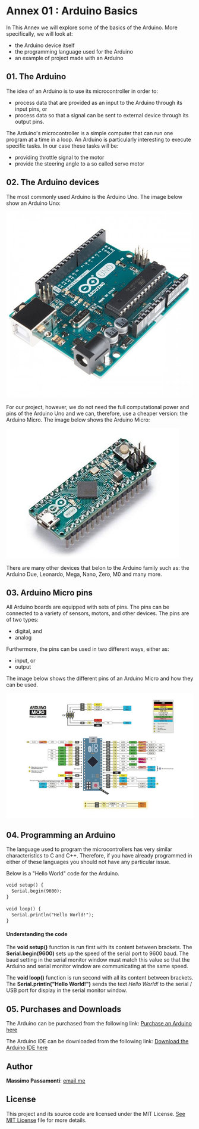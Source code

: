 [image1]: ./images/arduino_uno.jpg
[image2]: ./images/arduino_micro.jpg
[image3]: ./images/arduino_micro_pins.jpg

# Annex 01 : Arduino Basics

In This Annex we will explore some of the basics of the Arduino. More specifically, we will look at:

* the Arduino device itself
* the programming language used for the Arduino
* an example of project made with an Arduino

## 01. The Arduino

The idea of an Arduino is to use its microcontroller in order to:
* process data that are provided as an input to the Arduino through its input pins, or
* process data so that a signal can be sent to external device through its output pins.

The Arduino's microcontroller is a simple computer that can run one program at a time in a loop. An Arduino is particularly interesting to execute specific tasks. In our case these tasks will be:
* providing throttle signal to the motor
* provide the steering angle to a so called servo motor

## 02. The Arduino devices

The most commonly used Arduino is the Arduino Uno. The image below show an Arduino Uno:

![alt text][image1]

For our project, however, we do not need the full computational power and pins of the Arduino Uno and we can, therefore, use a cheaper version: the Arduino Micro. The image below shows the Arduino Micro:

![alt text][image2]

There are many other devices that belon to the Arduino family such as: the Arduino Due, Leonardo, Mega, Nano, Zero, M0 and many more.

## 03. Arduino Micro pins

All Arduino boards are equipped with sets of pins. The pins can be connected to a variety of sensors, motors, and other devices. The pins are of two types:
* digital, and
* analog

Furthermore, the pins can be used in two different ways, either as:
* input, or
* output

The image below shows the different pins of an Arduino Micro and how they can be used.

![alt text][image3]

## 04. Programming an Arduino

The language used to program the microcontrollers has very similar characteristics to C and C++. Therefore, if you have already programmed in either of these languages you should not have any particular issue.

Below is a "Hello World" code for the Arduino.

```
void setup() {
  Serial.begin(9600);
}

void loop() {
  Serial.println("Hello World!");
}
```

#### Understanding the code

The **void setup()** function is run first with its content between brackets. The **Serial.begin(9600)** sets up the speed of the serial port to 9600 baud. The baud setting in the serial monitor window must match this value so that the Arduino and serial monitor window are communicating at the same speed.

The **void loop()** function is run second with all its content between brackets.
The **Serial.println("Hello World!")** sends the text *Hello World!* to the serial / USB port for display in the serial monitor window.

## 05. Purchases and Downloads
The Arduino can be purchased from the following link:
[Purchase an Arduino here](https://store.arduino.cc/)

The Arduino IDE can be downloaded from the following link:
[Download the Arduino IDE here](https://www.arduino.cc/en/Main/Software)

## Author

**Massimo Passamonti**: [email me](me@massimoslab.com)

## License

This project and its source code are licensed under the MIT License. [See MIT License](https://github.com/github/choosealicense.com/blob/gh-pages/LICENSE.md) file for more details.
